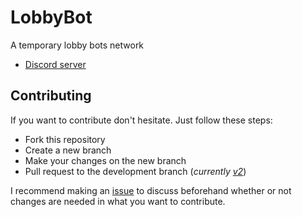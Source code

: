 # LobbyBot

A temporary lobby bots network

* [Discord server](https://dsc.gg/lobbybot)

## Contributing

If you want to contribute don't hesitate. Just follow these steps:

* Fork this repository
* Create a new branch
* Make your changes on the new branch
* Pull request to the development branch (_currently [v2](https://github.com/BayGamerYT/Fortnite-Data/tree/dev)_)

I recommend making an [issue](https://github.com/BayGamerYT/LobbyBot/issues) to discuss beforehand whether or not changes are needed in what you want to contribute.
